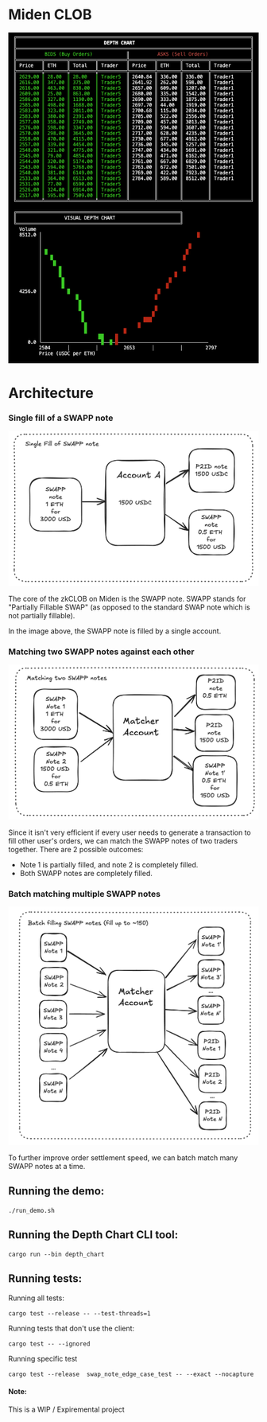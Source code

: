 # Miden CLOB

![Logo](assets/zkCLOB.png)

# Architecture

### Single fill of a SWAPP note
![single fill](assets/single_fill.png)

The core of the zkCLOB on Miden is the SWAPP note. SWAPP stands for "Partially Fillable SWAP" (as opposed to the standard SWAP note which is not partially fillable).

In the image above, the SWAPP note is filled by a single account.

### Matching two SWAPP notes against each other
![match fill](assets/match_fill.png)

Since it isn't very efficient if every user needs to generate a transaction to fill other user's orders, we can match the SWAPP notes of two traders together. There are 2 possible outcomes:
- Note 1 is partially filled, and note 2 is completely filled.
- Both SWAPP notes are completely filled.

### Batch matching multiple SWAPP notes
![batch fill](assets/batch_fill.png)

To further improve order settlement speed, we can batch match many SWAPP notes at a time.

## Running the demo:
```
./run_demo.sh
```

## Running the Depth Chart CLI tool:
```
cargo run --bin depth_chart
```

## Running tests:

Running all tests:
```
cargo test --release -- --test-threads=1
```

Running tests that don't use the client: 
```
cargo test -- --ignored
```

Running specific test
```
cargo test --release  swap_note_edge_case_test -- --exact --nocapture
```



#### Note:
This is a WIP / Expiremental project
